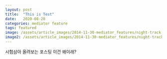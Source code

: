 ```yaml
---
layout: post
title:  "This is Test"
date:   2020-08-28
categories: mediator feature
tags: featured
image: /assets/article_images/2014-11-30-mediator_features/night-track.JPG
image2: /assets/article_images/2014-11-30-mediator_features/night-track-mobile.JPG
---
```

시험삼아 올려보는 포스팅
이건 왜이래?